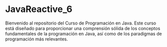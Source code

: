 # JavaReactive_6

Bienvenido al repositorio del Curso de Programación en Java. Este curso está diseñado para proporcionar una comprensión sólida de los conceptos fundamentales de la programación en Java, así como de los paradigmas de programación más relevantes.

